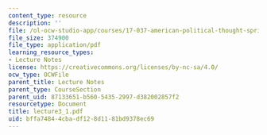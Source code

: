 ```yaml
---
content_type: resource
description: ''
file: /ol-ocw-studio-app/courses/17-037-american-political-thought-spring-2004/bffa74844cbadf128d1181bd9378ec69_lecture3_1.pdf
file_size: 374900
file_type: application/pdf
learning_resource_types:
- Lecture Notes
license: https://creativecommons.org/licenses/by-nc-sa/4.0/
ocw_type: OCWFile
parent_title: Lecture Notes
parent_type: CourseSection
parent_uid: 87133651-b560-5435-2997-d382002857f2
resourcetype: Document
title: lecture3_1.pdf
uid: bffa7484-4cba-df12-8d11-81bd9378ec69
---
```

